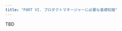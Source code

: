 ```yaml
---
title: "PART VI. プロダクトマネージャーに必要な基礎知識"
---
```


TBD

<!-- # Chapter 19. ビジネスの基礎知識 -->

<!-- # Chapter 20. UXの基礎知識 -->

<!-- # Chapter 21. テクノロジーの基礎知識 -->
